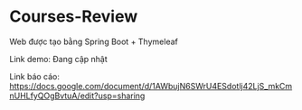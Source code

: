 # Courses-Review

Web được tạo bằng Spring Boot + Thymeleaf

Link demo: Đang cập nhật

Link báo cáo: https://docs.google.com/document/d/1AWbujN6SWrU4ESdotlj42LjS_mkCmnUHLfyQOgBvtuA/edit?usp=sharing
